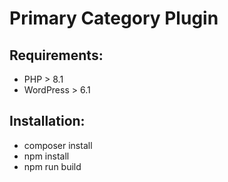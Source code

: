 # Primary Category Plugin

## Requirements:
- PHP > 8.1
- WordPress > 6.1

## Installation:

- composer install
- npm install
- npm run build
